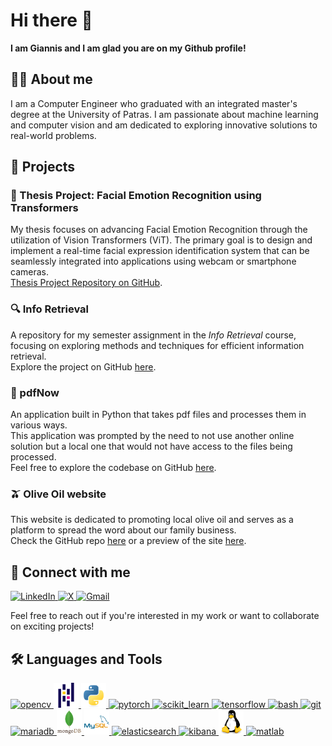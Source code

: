 <!--
**JSaillok/JSaillok** is a ✨ _special_ ✨ repository because its `README.md` (this file) appears on your GitHub profile.
-->

# Hi there 👋
**I am Giannis and I am glad you are on my Github profile!**

## 👨‍💻 About me
I am a Computer Engineer who graduated with an integrated master's degree at the University of Patras. I am passionate about machine learning and computer vision and am dedicated to exploring innovative solutions to real-world problems.

## 🚀 Projects

### 🦾 Thesis Project: Facial Emotion Recognition using Transformers
My thesis focuses on advancing Facial Emotion Recognition through the utilization of Vision Transformers (ViT). The primary goal is to design and implement a real-time facial expression identification system that can be seamlessly integrated into applications using webcam or smartphone cameras.  
[Thesis Project Repository on GitHub](https://github.com/JSaillok/FERViT).

### 🔍 Info Retrieval
A repository for my semester assignment in the *Info Retrieval* course, focusing on exploring methods and techniques for efficient information retrieval.  
Explore the project on GitHub [here](https://github.com/JSaillok/InfoRetrieval).

### 📑 pdfNow
An application built in Python that takes pdf files and processes them in various ways.  
This application was prompted by the need to not use another online solution but a local one that would not have access to the files being processed.  
Feel free to explore the codebase on GitHub [here](https://github.com/JSaillok/pdfNow).

### 🫒 Olive Oil website
This website is dedicated to promoting local olive oil and serves as a platform to spread the word about our family business.  
Check the GitHub repo [here](https://github.com/JSaillok/eleoneskollia) or a preview of the site [here](https://jsaillok.github.io/eleoneskollia/).

## 🤝 Connect with me
<a href="https://linkedin.com/in/ioannis-saillok" target="_blank" rel="noreferrer">
  <img src="https://www.vectorlogo.zone/logos/linkedin/linkedin-icon.svg" alt="LinkedIn" width="40" height="40"/>
</a>
<a href="https://x.com/jsaillok" target="_blank" rel="noreferrer">
  <img src="https://www.vectorlogo.zone/logos/x/x-icon.svg" alt="X" width="40" height="40"/>
</a>
<a href="mailto:ioannis.saillok@gmail.com" target="_blank" rel="noreferrer">
  <img src="https://www.vectorlogo.zone/logos/gmail/gmail-icon.svg" alt="Gmail" width="40" height="40"/>
</a>

Feel free to reach out if you're interested in my work or want to collaborate on exciting projects!

## 🛠️ Languages and Tools
<p align="left">
  <a href="https://opencv.org/" target="_blank" rel="noreferrer"> <img src="https://www.vectorlogo.zone/logos/opencv/opencv-icon.svg" alt="opencv" width="40" height="40"/> </a>
  <a href="https://pandas.pydata.org/" target="_blank" rel="noreferrer"> <img src="https://raw.githubusercontent.com/devicons/devicon/2ae2a900d2f041da66e950e4d48052658d850630/icons/pandas/pandas-original.svg" alt="pandas" width="40" height="40"/> </a>
  <a href="https://www.python.org" target="_blank" rel="noreferrer"> <img src="https://raw.githubusercontent.com/devicons/devicon/master/icons/python/python-original.svg" alt="python" width="40" height="40"/> </a>
  <a href="https://pytorch.org/" target="_blank" rel="noreferrer"> <img src="https://www.vectorlogo.zone/logos/pytorch/pytorch-icon.svg" alt="pytorch" width="40" height="40"/> </a>
  <a href="https://scikit-learn.org/" target="_blank" rel="noreferrer"> <img src="https://upload.wikimedia.org/wikipedia/commons/0/05/Scikit_learn_logo_small.svg" alt="scikit_learn" width="40" height="40"/> </a>
  <a href="https://www.tensorflow.org" target="_blank" rel="noreferrer"> <img src="https://www.vectorlogo.zone/logos/tensorflow/tensorflow-icon.svg" alt="tensorflow" width="40" height="40"/> </a>
  <a href="https://www.gnu.org/software/bash/" target="_blank" rel="noreferrer"> <img src="https://www.vectorlogo.zone/logos/gnu_bash/gnu_bash-icon.svg" alt="bash" width="40" height="40"/> </a>
  <a href="https://git-scm.com/" target="_blank" rel="noreferrer"> <img src="https://www.vectorlogo.zone/logos/git-scm/git-scm-icon.svg" alt="git" width="40" height="40"/> </a>
  <a href="https://mariadb.org/" target="_blank" rel="noreferrer"> <img src="https://www.vectorlogo.zone/logos/mariadb/mariadb-icon.svg" alt="mariadb" width="40" height="40"/> </a>
  <a href="https://www.mongodb.com/" target="_blank" rel="noreferrer"> <img src="https://raw.githubusercontent.com/devicons/devicon/master/icons/mongodb/mongodb-original-wordmark.svg" alt="mongodb" width="40" height="40"/> </a>
  <a href="https://www.mysql.com/" target="_blank" rel="noreferrer"> <img src="https://raw.githubusercontent.com/devicons/devicon/master/icons/mysql/mysql-original-wordmark.svg" alt="mysql" width="40" height="40"/> </a>
  <a href="https://www.elastic.co" target="_blank" rel="noreferrer"> <img src="https://www.vectorlogo.zone/logos/elastic/elastic-icon.svg" alt="elasticsearch" width="40" height="40"/> </a>
  <a href="https://www.elastic.co/kibana" target="_blank" rel="noreferrer"> <img src="https://www.vectorlogo.zone/logos/elasticco_kibana/elasticco_kibana-icon.svg" alt="kibana" width="40" height="40"/> </a>
  <a href="https://www.linux.org/" target="_blank" rel="noreferrer"> <img src="https://raw.githubusercontent.com/devicons/devicon/master/icons/linux/linux-original.svg" alt="linux" width="40" height="40"/> </a>
  <a href="https://www.mathworks.com/" target="_blank" rel="noreferrer"> <img src="https://upload.wikimedia.org/wikipedia/commons/2/21/Matlab_Logo.png" alt="matlab" width="40" height="40"/> </a>
</p>

<!--
- 🔭 I’m currently working on ...
- 🌱 I’m currently learning ...
- 👯 I’m looking to collaborate on ...
- 🤔 I’m looking for help with ...
- 💬 Ask me about ...
- 📫 How to reach me: ...
- 😄 Pronouns: ...
- ⚡ Fun fact: ...
-->
